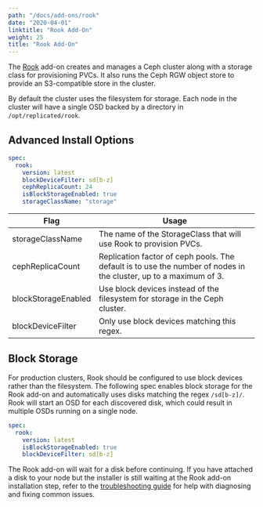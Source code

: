 ```yaml
---
path: "/docs/add-ons/rook"
date: "2020-04-01"
linktitle: "Rook Add-On"
weight: 25
title: "Rook Add-On"
---
```


The [Rook](https://rook.io/) add-on creates and manages a Ceph cluster along with a storage class for provisioning PVCs.
It also runs the Ceph RGW object store to provide an S3-compatible store in the cluster.

By default the cluster uses the filesystem for storage. Each node in the cluster will have a single OSD backed by a directory in `/opt/replicated/rook`.

## Advanced Install Options

```yaml
spec:
  rook:
    version: latest
    blockDeviceFilter: sd[b-z]
    cephReplicaCount: 24
    isBlockStorageEnabled: true
    storageClassName: "storage"
```

| Flag                    | Usage                                                                                                             |
| ----------------------- | ----------------------------------------------------------------------------------------------------------------- |
| storageClassName        | The name of the StorageClass that will use Rook to provision PVCs.                                                |
| cephReplicaCount        | Replication factor of ceph pools. The default is to use the number of nodes in the cluster, up to a maximum of 3. |
| blockStorageEnabled     | Use block devices instead of the filesystem for storage in the Ceph cluster.                                      |
| blockDeviceFilter       | Only use block devices matching this regex.                                                                       |

## Block Storage

For production clusters, Rook should be configured to use block devices rather than the filesystem.
The following spec enables block storage for the Rook add-on and automatically uses disks matching the regex `/sd[b-z]/`.
Rook will start an OSD for each discovered disk, which could result in multiple OSDs running on a single node.

```yaml
spec:
  rook:
    version: latest
    isBlockStorageEnabled: true
    blockDeviceFilter: sd[b-z]
```

The Rook add-on will wait for a disk before continuing.
If you have attached a disk to your node but the installer is still waiting at the Rook add-on installation step, refer to the [troubleshooting guide](https://rook.io/docs/rook/v1.0/ceph-common-issues.html#osd-pods-are-not-created-on-my-devices) for help with diagnosing and fixing common issues.
